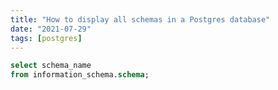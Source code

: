 ```yaml
---
title: "How to display all schemas in a Postgres database"
date: "2021-07-29"
tags: [postgres]
---
```


```sql
select schema_name
from information_schema.schema;
```

